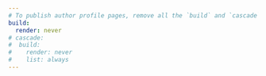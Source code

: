 ```yaml
---
# To publish author profile pages, remove all the `build` and `cascade` settings below.
build:
  render: never
# cascade:
#  build:
#    render: never
#    list: always
---
```

